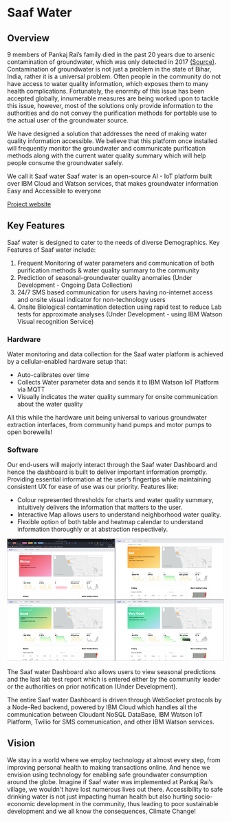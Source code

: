 # Saaf Water

## Overview

9 members of Pankaj Rai’s family died in the past 20 years due to arsenic contamination of groundwater, which was only detected in 2017 <u>([Source](https://www.theguardian.com/global-development/2021/jun/24/water-of-death-how-arsenic-is-poisoning-rural-communities-in-india))</u>. Contamination of groundwater is not just a problem in the state of Bihar, India, rather it is a universal problem. Often people in the community do not have access to water quality information, which exposes them to many health complications. Fortunately, the enormity of this issue has been accepted globally, innumerable measures are being worked upon to tackle this issue, however, most of the solutions only provide information to the authorities and do not convey the purification methods for portable use to the actual user of the groundwater source.
 
We have designed a solution that addresses the need of making water quality information accessible. We believe that this platform once installed will frequently monitor the groundwater and communicate purification methods along with the current water quality summary which will help people consume the groundwater safely. 

We call it Saaf water
Saaf water is an open-source AI - IoT platform built over IBM Cloud and Watson services, that makes groundwater information Easy and Accessible to everyone

[Project website](https://saaf-water.eu-gb.mybluemix.net/)

## Key Features

Saaf water is designed to cater to the needs of diverse Demographics. Key Features of Saaf water include:   
1. Frequent Monitoring of water parameters and communication of both purification methods & water quality summary to the community
2. Prediction of seasonal-groundwater quality anomalies (Under Development - Ongoing Data Collection)
3. 24/7 SMS based communication for users having no-internet access and onsite visual indicator for non-technology users 
4. Onsite Biological contamination detection using rapid test to reduce Lab tests for approximate analyses (Under Development - using IBM Watson Visual recognition Service)

### Hardware

Water monitoring and data collection for the Saaf water platform is achieved by a cellular-enabled hardware setup that:

- Auto-calibrates over time
- Collects Water parameter data and sends it to IBM Watson IoT Platform via MQTT 
- Visually indicates the water quality summary for onsite communication about the water quality

All this while the hardware unit being universal to various groundwater extraction interfaces, from community hand pumps and motor pumps to open borewells!

### Software

Our end-users will majorly interact through the Saaf water Dashboard and hence the dashboard is built to deliver important information promptly. Providing essential information at the user’s fingertips while maintaining consistent UX for ease of use was our priority. Features like:

- Colour represented thresholds for charts and water quality summary, intuitively delivers the information that matters to the user.
- Interactive Map allows users to understand neighborhood water quality.
- Flexible option of both table and heatmap calendar to understand information thoroughly or at abstraction respectively.

![Dashboard_Images](../images/Dashboard_Images.png)

The Saaf water Dashboard also allows users to view seasonal predictions and the last lab test report which is entered either by the community leader or the authorities on prior notification (Under Development).
 
The entire Saaf water Dashboard is driven through WebSocket protocols by a Node-Red backend, powered by IBM Cloud which handles all the communication between Cloudant NoSQL DataBase, IBM Watson IoT Platform, Twilio for SMS communication, and other IBM Watson services.   

## Vision

We stay in a world where we employ technology at almost every step, from improving personal health to making transactions online. And hence we envision using technology for enabling safe groundwater consumption around the globe. Imagine if Saaf water was implemented at Pankaj Rai’s village, we wouldn't have lost numerous lives out there. Accessibility to safe drinking water is not just impacting  human health but also hurting socio-economic development in the community, thus leading to poor sustainable development and we all know the consequences, Climate Change! 

